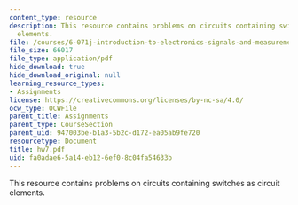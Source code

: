 ```yaml
---
content_type: resource
description: This resource contains problems on circuits containing switches as circuit
  elements.
file: /courses/6-071j-introduction-to-electronics-signals-and-measurement-spring-2006/fa0adae65a14eb126ef08c04fa54633b_hw7.pdf
file_size: 66017
file_type: application/pdf
hide_download: true
hide_download_original: null
learning_resource_types:
- Assignments
license: https://creativecommons.org/licenses/by-nc-sa/4.0/
ocw_type: OCWFile
parent_title: Assignments
parent_type: CourseSection
parent_uid: 947003be-b1a3-5b2c-d172-ea05ab9fe720
resourcetype: Document
title: hw7.pdf
uid: fa0adae6-5a14-eb12-6ef0-8c04fa54633b
---
```

This resource contains problems on circuits containing switches as circuit elements.
